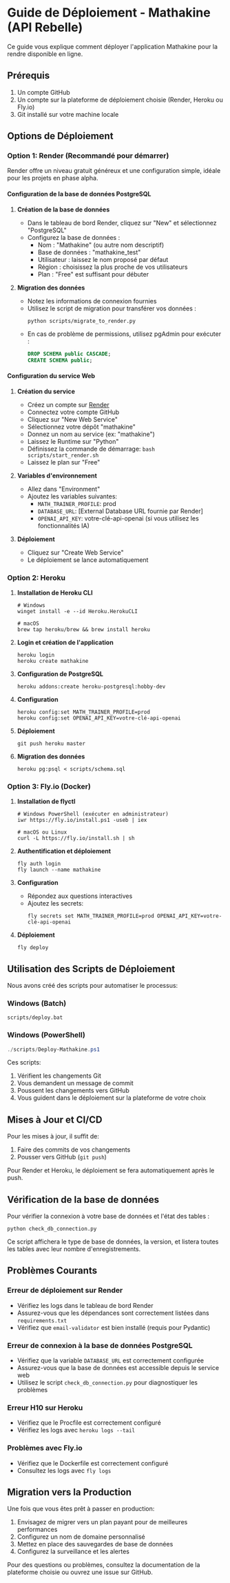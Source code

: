 # Guide de Déploiement - Mathakine (API Rebelle)

Ce guide vous explique comment déployer l'application Mathakine pour la rendre disponible en ligne.

## Prérequis

1. Un compte GitHub
2. Un compte sur la plateforme de déploiement choisie (Render, Heroku ou Fly.io)
3. Git installé sur votre machine locale

## Options de Déploiement

### Option 1: Render (Recommandé pour démarrer)

Render offre un niveau gratuit généreux et une configuration simple, idéale pour les projets en phase alpha.

#### Configuration de la base de données PostgreSQL

1. **Création de la base de données**
   - Dans le tableau de bord Render, cliquez sur "New" et sélectionnez "PostgreSQL"
   - Configurez la base de données :
     - Nom : "Mathakine" (ou autre nom descriptif)
     - Base de données : "mathakine_test"
     - Utilisateur : laissez le nom proposé par défaut
     - Région : choisissez la plus proche de vos utilisateurs
     - Plan : "Free" est suffisant pour débuter

2. **Migration des données**
   - Notez les informations de connexion fournies
   - Utilisez le script de migration pour transférer vos données :
     ```
     python scripts/migrate_to_render.py
     ```
   - En cas de problème de permissions, utilisez pgAdmin pour exécuter :
     ```sql
     DROP SCHEMA public CASCADE;
     CREATE SCHEMA public;
     ```

#### Configuration du service Web

1. **Création du service**
   - Créez un compte sur [Render](https://render.com)
   - Connectez votre compte GitHub
   - Cliquez sur "New Web Service"
   - Sélectionnez votre dépôt "mathakine"
   - Donnez un nom au service (ex: "mathakine")
   - Laissez le Runtime sur "Python"
   - Définissez la commande de démarrage: `bash scripts/start_render.sh`
   - Laissez le plan sur "Free"

2. **Variables d'environnement**
   - Allez dans "Environment"
   - Ajoutez les variables suivantes:
     - `MATH_TRAINER_PROFILE`: prod
     - `DATABASE_URL`: [External Database URL fournie par Render]
     - `OPENAI_API_KEY`: votre-clé-api-openai (si vous utilisez les fonctionnalités IA)

3. **Déploiement**
   - Cliquez sur "Create Web Service"
   - Le déploiement se lance automatiquement

### Option 2: Heroku

1. **Installation de Heroku CLI**
   ```
   # Windows
   winget install -e --id Heroku.HerokuCLI
   
   # macOS
   brew tap heroku/brew && brew install heroku
   ```

2. **Login et création de l'application**
   ```
   heroku login
   heroku create mathakine
   ```

3. **Configuration de PostgreSQL**
   ```
   heroku addons:create heroku-postgresql:hobby-dev
   ```

4. **Configuration**
   ```
   heroku config:set MATH_TRAINER_PROFILE=prod
   heroku config:set OPENAI_API_KEY=votre-clé-api-openai
   ```

5. **Déploiement**
   ```
   git push heroku master
   ```

6. **Migration des données**
   ```
   heroku pg:psql < scripts/schema.sql
   ```

### Option 3: Fly.io (Docker)

1. **Installation de flyctl**
   ```
   # Windows PowerShell (exécuter en administrateur)
   iwr https://fly.io/install.ps1 -useb | iex
   
   # macOS ou Linux
   curl -L https://fly.io/install.sh | sh
   ```

2. **Authentification et déploiement**
   ```
   fly auth login
   fly launch --name mathakine
   ```

3. **Configuration**
   - Répondez aux questions interactives 
   - Ajoutez les secrets:
     ```
     fly secrets set MATH_TRAINER_PROFILE=prod OPENAI_API_KEY=votre-clé-api-openai
     ```

4. **Déploiement**
   ```
   fly deploy
   ```

## Utilisation des Scripts de Déploiement

Nous avons créé des scripts pour automatiser le processus:

### Windows (Batch)
```batch
scripts/deploy.bat
```

### Windows (PowerShell)
```powershell
./scripts/Deploy-Mathakine.ps1
```

Ces scripts:
1. Vérifient les changements Git
2. Vous demandent un message de commit
3. Poussent les changements vers GitHub
4. Vous guident dans le déploiement sur la plateforme de votre choix

## Mises à Jour et CI/CD

Pour les mises à jour, il suffit de:

1. Faire des commits de vos changements
2. Pousser vers GitHub (`git push`)

Pour Render et Heroku, le déploiement se fera automatiquement après le push.

## Vérification de la base de données

Pour vérifier la connexion à votre base de données et l'état des tables :

```
python check_db_connection.py
```

Ce script affichera le type de base de données, la version, et listera toutes les tables avec leur nombre d'enregistrements.

## Problèmes Courants

### Erreur de déploiement sur Render
- Vérifiez les logs dans le tableau de bord Render
- Assurez-vous que les dépendances sont correctement listées dans `requirements.txt`
- Vérifiez que `email-validator` est bien installé (requis pour Pydantic)

### Erreur de connexion à la base de données PostgreSQL
- Vérifiez que la variable `DATABASE_URL` est correctement configurée
- Assurez-vous que la base de données est accessible depuis le service web
- Utilisez le script `check_db_connection.py` pour diagnostiquer les problèmes

### Erreur H10 sur Heroku
- Vérifiez que le Procfile est correctement configuré
- Vérifiez les logs avec `heroku logs --tail`

### Problèmes avec Fly.io
- Vérifiez que le Dockerfile est correctement configuré
- Consultez les logs avec `fly logs`

## Migration vers la Production

Une fois que vous êtes prêt à passer en production:

1. Envisagez de migrer vers un plan payant pour de meilleures performances
2. Configurez un nom de domaine personnalisé
3. Mettez en place des sauvegardes de base de données
4. Configurez la surveillance et les alertes

Pour des questions ou problèmes, consultez la documentation de la plateforme choisie ou ouvrez une issue sur GitHub. 